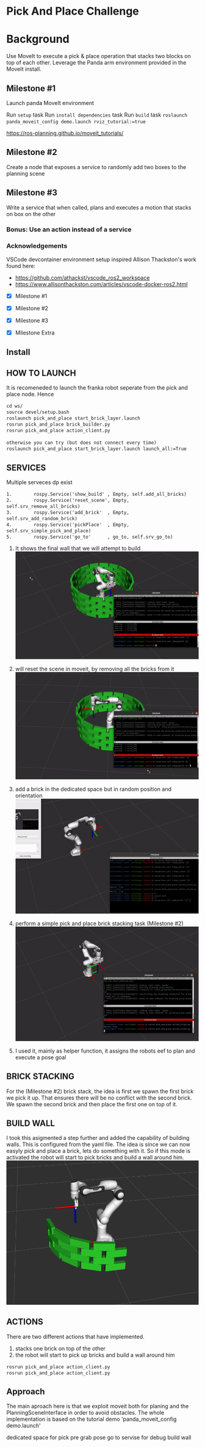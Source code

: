# Pick And Place Challenge

# Background
Use MoveIt to execute a pick & place operation that stacks two blocks on top of each other. Leverage the Panda arm environment provided in the MoveIt install.

## Milestone #1

Launch panda MoveIt environment

Run `setup` task
Run `install dependencies` task
Run `build` task
`roslaunch panda_moveit_config demo.launch rviz_tutorial:=true`

https://ros-planning.github.io/moveit_tutorials/

## Milestone #2

Create a node that exposes a service to randomly add two boxes to the planning scene

## Milestone #3

Write a service that when called, plans and executes a motion that stacks on box on the other

### Bonus: Use an action instead of a service

### Acknowledgements

VSCode devcontainer environment setup inspired Allison Thackston's work found here:
- https://github.com/athackst/vscode_ros2_workspace
- https://www.allisonthackston.com/articles/vscode-docker-ros2.html


- [x] Milestone #1
- [x] Milestone #2
- [x] Milestone #3
- [x] Milestone Extra


## Install
## HOW TO LAUNCH
It is recomeneded to launch the franka robot seperate from the pick and place node. Hence 
```
cd ws/
source devel/setup.bash
roslaunch pick_and_place start_brick_layer.launch
rosrun pick_and_place brick_builder.py
rosrun pick_and_place action_client.py

otherwise you can try (but does not connect every time)
roslaunch pick_and_place start_brick_layer.launch launch_all:=True

```
## SERVICES
Multiple serveces dp exist 
```
1.        rospy.Service('show_build' , Empty, self.add_all_bricks)
2.        rospy.Service('reset_scene', Empty, self.srv_remove_all_bricks)
3.        rospy.Service('add_brick'  , Empty, self.srv_add_random_brick)
4.        rospy.Service('pickPlace'  , Empty, self.srv_simple_pick_and_place)
5.        rospy.Service('go_to'      , go_to, self.srv_go_to)
```

1. It shows the final wall that we will attempt to build 
![build_wall](https://github.com/jimas95/pick_and_place/blob/main/gifs/build_wall.gif)

2. will reset the scene in moveit, by removing all the bricks from it
![clear_scene](https://github.com/jimas95/pick_and_place/blob/main/gifs/clear_scene.gif)

3. add a brick in the dedicated space but in random position and orientation
![add_brick](https://github.com/jimas95/pick_and_place/blob/main/gifs/add_brick.gif)
4. perform a simple pick and place brick stacking task (Milestone #2)
![clear_scene](https://github.com/jimas95/pick_and_place/blob/main/gifs/brick_stack.gif)
5. I used it, mainly as helper function, it assigns the robots eef to plan and execute a pose goal 

## BRICK STACKING
For the (Milestone #2) brick stack, the idea is first we spawn the first brick we pick it up. That ensures there will be no conflict with the second brick. We spawn the second brick and then place the first one on top of it.

## BUILD WALL
I took this asigmented a step further and added the capability of building walls. This is configured from the yaml file. The idea is since we can now easyly pick and place a brick, lets do something with it. So if this mode is activated the robot will start to pick bricks and build a wall around him.
![wall.png](https://github.com/jimas95/pick_and_place/blob/main/gifs/wall.png)


## ACTIONS
There are two different actions that have implemented.
1. stacks one brick on top of the other 
2. the robot will start to pick up bricks and build a wall around him 

```
rosrun pick_and_place action_client.py 
rosrun pick_and_place action_client.py

```

## Approach
The main aproach here is that we exploit moveit both for planing and the PlanningSceneInterface in order to avoid obstacles. The whole implementation is based on the tutorial demo 'panda_moveit_config demo.launch'   

dedicated space for pick 
pre grab pose 
go to servise for debug 
build wall 